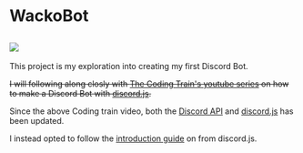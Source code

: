 # WackoBot

![](https://github.com/SabeerBakir/WackoBot/actions/workflows/node.js.yml/badge.svg)
---

This project is my exploration into creating my first Discord Bot.

~~I will following along closly with [The Coding Train's youtube series](https://www.youtube.com/watch?v=7A-bnPlxj4k&list=PLRqwX-V7Uu6avBYxeBSwF48YhAnSn_sA4) on how to make a Discord Bot with [discord.js](https://discord.js.org/).~~

Since the above Coding train video, both the [Discord API](https://discord.com/developers/docs/intro) and [discord.js](https://discord.js.org/) has been updated.

I instead opted to follow the [introduction guide](https://discordjs.guide/#before-you-begin) on from discord.js.

